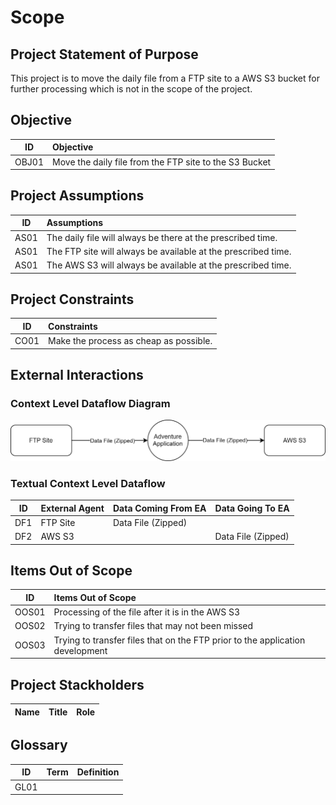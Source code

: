 # Scope

## Project Statement of Purpose
This project is to move the daily file from a FTP site to a AWS S3 bucket for further processing which is not in the scope of the project.

## Objective
| ID | Objective |
|:---:|:---|
|OBJ01|Move the daily file from the FTP site to the S3 Bucket|

## Project Assumptions
| ID | Assumptions |
|:---:|:---|
|AS01|The daily file will always be there at the prescribed time.|
|AS01|The FTP site will always be available at the prescribed time.|
|AS01|The AWS S3 will always be available at the prescribed time.|

## Project Constraints
| ID | Constraints|
|:---:|:---|
|CO01|Make the process as cheap as possible.|

## External Interactions
### Context Level Dataflow Diagram
![Context Level Dataflow Diagram](context_level_dataflow_diagram.svg)

### Textual Context Level Dataflow
| ID  | External Agent | Data Coming From EA |  Data Going To EA  |
| --- | -------------- | ------------------- | ------------------ |
| DF1 | FTP Site       | Data File (Zipped)  |                    |
| DF2 | AWS S3         |                     | Data File (Zipped) |

## Items Out of Scope
| ID | Items Out of Scope |
|:---:|:---|
|OOS01| Processing of the file after it is in the AWS S3 |
|OOS02| Trying to transfer files that may not been missed |
|OOS03| Trying to transfer files that on the FTP prior to the application development |

## Project Stackholders
| Name | Title | Role |
|:---:|:---:|:---:|

## Glossary
| ID | Term | Definition |
|:---:|:---:|:---:|
|GL01|||